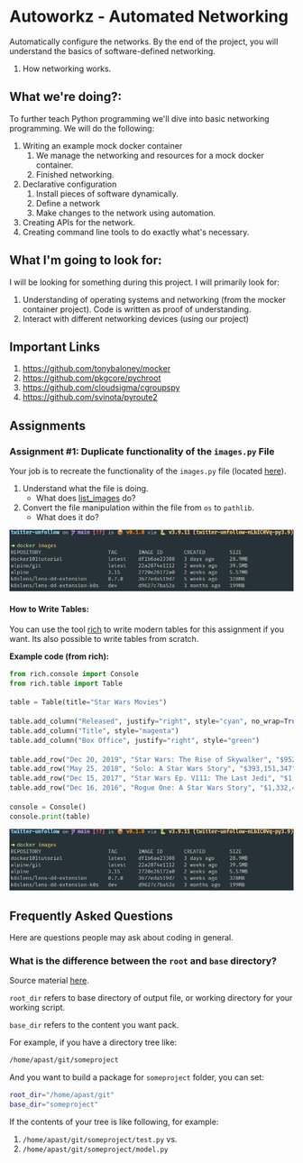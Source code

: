 # Autoworkz - Automated Networking 

Automatically configure the networks. By the end of the project, you will understand the basics of software-defined networking.

1. How networking works.


## What we're doing?:

To further teach Python programming we'll dive into basic networking programming. We will do the following:

1. Writing an example mock docker container
   1. We manage the networking and resources for a mock docker container.
   2. Finished networking.
2. Declarative configuration
   1. Install pieces of software dynamically.
   2. Define a network
   3. Make changes to the network using automation.
3. Creating APIs for the network.
4. Creating command line tools to do exactly what's necessary.

## What I'm going to look for:

I will be looking for something during this project. I will primarily look for:

1. Understanding of operating systems and networking (from the mocker container project).
Code is written as proof of understanding.
3. Interact with different networking devices (using our project)

## Important Links

1. https://github.com/tonybaloney/mocker
2. https://github.com/pkgcore/pychroot
3. https://github.com/cloudsigma/cgroupspy
4. https://github.com/svinota/pyroute2


## **Assignments**


### **Assignment #1:** Duplicate functionality of the `images.py` File

Your job is to recreate the functionality of the `images.py` file (located [here](https://github.com/tonybaloney/mocker/blob/bffd33fb0abcce358ffea3e330ac43a6fd72c174/mocker/images.py)).

1. Understand what the file is doing.
   - What does [list_images](https://github.com/tonybaloney/mocker/blob/bffd33fb0abcce358ffea3e330ac43a6fd72c174/mocker/images.py#L15) do?
2. Convert the file manipulation within the file from `os` to `pathlib`.
   - What does it do?

![what images looks like](imgs/images_example.png)

#### How to Write Tables:

You can use the tool [rich](https://rich.readthedocs.io/en/latest/tables.html) to write modern tables for this assignment if you want. Its also possible to write tables from scratch. 

**Example code (from rich):**

```python
from rich.console import Console
from rich.table import Table

table = Table(title="Star Wars Movies")

table.add_column("Released", justify="right", style="cyan", no_wrap=True)
table.add_column("Title", style="magenta")
table.add_column("Box Office", justify="right", style="green")

table.add_row("Dec 20, 2019", "Star Wars: The Rise of Skywalker", "$952,110,690")
table.add_row("May 25, 2018", "Solo: A Star Wars Story", "$393,151,347")
table.add_row("Dec 15, 2017", "Star Wars Ep. V111: The Last Jedi", "$1,332,539,889")
table.add_row("Dec 16, 2016", "Rogue One: A Star Wars Story", "$1,332,439,889")

console = Console()
console.print(table)
```



![what images looks like](imgs/images_example.png)

## Frequently Asked Questions

Here are questions people may ask about coding in general.

### What is the difference between the `root` and `base` directory? 

Source material [here](https://stackoverflow.com/questions/33333711/what-is-difference-between-root-and-base-directory).


`root_dir` refers to base directory of output file, or working directory for your working script.

`base_dir` refers to the content you want pack.

For example, if you have a directory tree like:

```bash
/home/apast/git/someproject
```
And you want to build a package for `someproject` folder, you can set:

```bash
root_dir="/home/apast/git"
base_dir="someproject"
```

If the contents of your tree is like following, for example:

1. `/home/apast/git/someproject/test.py` vs.
2. `/home/apast/git/someproject/model.py`
